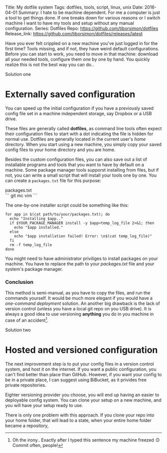 Title: My dotfile system
Tags: dotfiles, tools, script, linux, unix
Date: 2016-04-01
Summary: I hate to be machine dependent. For me a computer is just a tool to get things done. If one breaks down for various reasons or I switch machine I want to have my tools and setup without any manual configuration.
Series: Dotfiles
Repo: https://github.com/tiborsimon/dotfiles
Release_link: https://github.com/tiborsimon/dotfiles/releases/latest

Have you ever felt crippled on a new machine you've just logged in for the first time? Tools missing, and if not, they have weird default configurations. Before you can start to work, you need to move in that machine: download all your needed tools, configure them one by one by hand. You quickly realize this is not the best way you can do..

<div class="divider">Solution one</div>

# Externally saved configuration

You can speed up the initial configuration if you have a previously saved config file set in a machine independent storage, say Dropbox or a USB drive.

These files are generally called __dotfiles__, as command line tools often expect their configuration files to start with a dot indicating the file is hidden for normal use. Dotfiles are generally located in the current user's _home_ directory. When you start using a new machine, you simply  copy your saved config files to your home directory and you are home. 

Besides the custom configuration files, you can also save out a list of installable programs and tools that you want to have by default on a machine. Some package manager tools supporst installing from files, but if not, you can write a small script that will install your tools one by one. You can create a `packages.txt` file for this purpose:

<div class="code-name">packages.txt</div>
```
git
mc
vim
```

The one-by-one installer script could be something like this:

```
for app in $(cat path/to/your/packages.txt); do 
  echo "Installing $app.."
  if $YOUR_PACKAGE_MANAGER install -y $app>temp_log_file 2>&1; then
    echo "$app installed."
  else
    echo "$app installation failed! Error: \n$(cat temp_log_file)"
  fi
  rm -f temp_log_file
done
``` 

You might need to have administrator priviliges to install packages on your machine. You have to replace the path to your _packages.txt_ file and your system's package manager.

### Conclusion

This method is semi-manual, as you have to copy the files, and run the commands yourself. It would be much more elegant if you would have a _one-command deployment_ solution. An another big drawback is the lack of version control (unless you have a local git repo on you USB drive). It is always a good idea to use versioning __anything__ you do in you machine in case of an accident[^1].


<div class="divider">Solution two</div>

# Hosted and versioned configuration

The next improvement step is to put your config files in a version control system, and host it on the internet. If you want a public configuration, you can't find better than place than GitHub. However, if you want your config to be in a private place, I can suggest using BiBucket, as it privides free private repositories.

Eighter versioning provider you choose, you will end up having an easier to deployable config system. You can clone your setup on a new machine, and you will have your setup ready to use.

There is only one problem with this approach. If you clone your repo into your home folder, that will lead to a state, when your entire home folder became a repository, 

[^1]: Oh the irony.. Exactly after I typed this sentence my machine freezed :D Commit often, people! 
